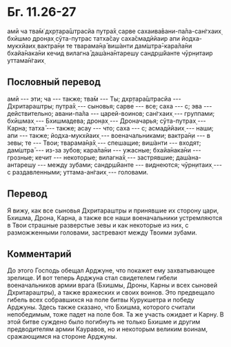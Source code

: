 # Бг. 11.26-27
амӣ ча тва̄м̇ дхр̣тара̄шт̣расйа путра̄х̣
сарве сахаива̄вани-па̄ла-сан̇гхаих̣
бхӣшмо дрон̣ах̣ сӯта-путрас татха̄сау
саха̄смадӣйаир апи йодха-мукхйаих̣
вактра̄н̣и те тварама̄н̣а̄ виш́анти
дам̇шт̣ра̄-кара̄ла̄ни бхайа̄нака̄ни
кечид вилагна̄ даш́ана̄нтарешу
сандр̣ш́йанте чӯрн̣итаир уттама̄н̇гаих̣
## Пословный перевод

амӣ --- эти; ча --- также; тва̄м --- Ты; дхр̣тара̄шт̣расйа --- Дхритараштры;
путра̄х̣ --- сыновья; сарве --- все; саха --- с; эва --- действительно;
авани-па̄ла --- царей-воинов; сан̇гхаих̣ --- группами; бхӣшмах̣ ---
Бхишмадева; дрон̣ах̣ --- Дроначарья; сӯта-путрах̣ --- Карна; татха̄ ---
также; асау --- что; саха --- с; асмадӣйаих̣ --- наши; апи --- также;
йодха-мукхйаих̣ --- военачальниками; вактра̄н̣и --- в зевы; те --- Твои;
тварама̄н̣а̄х̣ --- спешащие; виш́анти --- входят; дам̇шт̣ра̄ --- из-за зубов;
кара̄ла̄ни --- ужасные; бхайа̄нака̄ни --- грозные; кечит --- некоторые;
вилагна̄х̣ --- застрявшие; даш́ана-антарешу --- между зубами; сандр̣ш́йанте
--- виднеются; чӯрн̣итаих̣ --- с раздавленными; уттама-ан̇гаих̣ ---
головами.

## Перевод

Я вижу, как все сыновья Дхритараштры и принявшие их сторону цари,
Бхишма, Дрона, Карна, а также все наши военачальники устремляются в Твои
страшные разверстые зевы и как некоторые из них, с разможженными
головами, застревают между Твоими зубами.

## Комментарий

До этого Господь обещал Арджуне, что покажет ему захватывающее зрелище.
И вот теперь Арджуна стал свидетелем гибели военачальников армии врага
(Бхишмы, Дроны, Карны и всех сыновей Дхритараштры), а также вражеских и
своих воинов. Это предвещало гибель всех собравшихся на поле битвы
Курукшетра и победу Арджуны. Здесь также сказано, что Бхишма, которого
считали непобедимым, тоже падет на поле боя. Та же участь ожидает и
Карну. В этой битве суждено было погибнуть не только Бхишме и другим
предводителям армии Кауравов, но и некоторым великим воинам, сражающимся
на стороне Арджуны.
